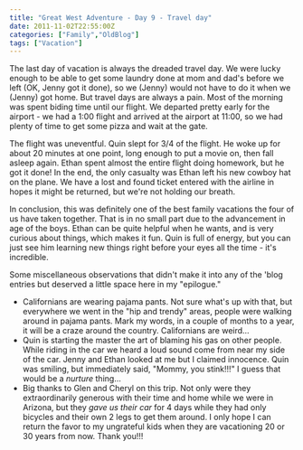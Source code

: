 ```yaml
---
title: "Great West Adventure - Day 9 - Travel day"
date: 2011-11-02T22:55:00Z
categories: ["Family","OldBlog"]
tags: ["Vacation"]
---
```


The last day of vacation is always the dreaded travel day. We were lucky enough to be able to get some laundry done at mom and dad's before we left (OK, Jenny got it done), so we (Jenny) would not have to do it when we (Jenny) got home. But travel days are always a pain. Most of the morning was spent biding time until our flight. We departed pretty early for the airport - we had a 1:00 flight and arrived at the airport at 11:00, so we had plenty of time to get some pizza and wait at the gate.

The flight was uneventful. Quin slept for 3/4 of the flight. He woke up for about 20 minutes at one point, long enough to put a movie on, then fall asleep again. Ethan spent almost the entire flight doing homework, but he got it done! In the end, the only casualty was Ethan left his new cowboy hat on the plane. We have a lost and found ticket entered with the airline in hopes it might be returned, but we're not holding our breath.

In conclusion, this was definitely one of the best family vacations the four of us have taken together. That is in no small part due to the advancement in age of the boys. Ethan can be quite helpful when he wants, and is very curious about things, which makes it fun. Quin is full of energy, but you can just see him learning new things right before your eyes all the time - it's incredible.

Some miscellaneous observations that didn't make it into any of the 'blog entries but deserved a little space here in my "epilogue."

* Californians are wearing pajama pants. Not sure what's up with that, but everywhere we went in the "hip and trendy" areas, people were walking around in pajama pants. Mark my words, in a couple of months to a year, it will be a craze around the country. Californians are weird...
* Quin is starting the master the art of blaming his gas on other people. While riding in the car we heard a loud sound come from near my side of the car. Jenny and Ethan looked at me but I claimed innocence. Quin was smiling, but immediately said, "Mommy, you stink!!!" I guess that would be a *nurture* thing...
* Big thanks to Glen and Cheryl on this trip. Not only were they extraordinarily generous with their time and home while we were in Arizona, but they *gave us their car* for 4 days while they had only bicycles and their own 2 legs to get them around. I only hope I can return the favor to my ungrateful kids when they are vacationing 20 or 30 years from now. Thank you!!!
